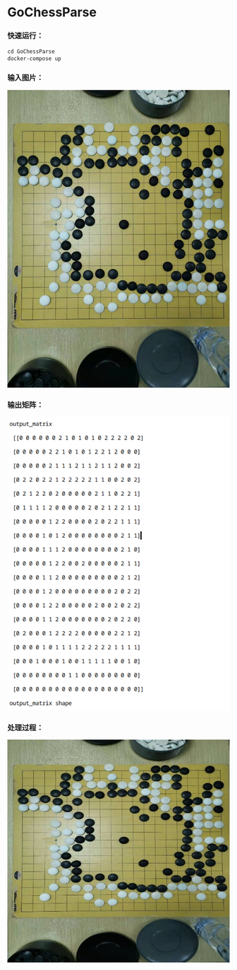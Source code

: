 # GoChessParse

### 快速运行：

```shell
cd GoChessParse
docker-compose up
```

### 输入图片：

![](static/srcImage.jpg)

### 输出矩阵：

![](static/output_matrix.png)

### 处理过程：

![](static/process.gif "处理过程")